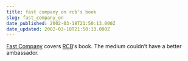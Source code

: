 ```yaml
---
title: fast company on rcb's book
slug: fast_company_on
date_published: 2002-03-18T21:50:13.000Z
date_updated: 2002-03-18T21:50:13.000Z
---
```


[Fast Company](http://www.fastcompany.com/feature/02/blood.html) covers [RCB](http://rebeccablood.net)‘s book. The medium couldn’t have a better ambassador.
